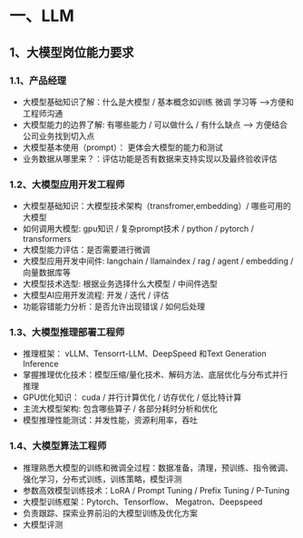# 一、LLM

## 1、大模型岗位能力要求

### 1.1、产品经理

- 大模型基础知识了解：什么是大模型 / 基本概念如训练 微调 学习等 -->方便和工程师沟通
- 大模型能力的边界了解: 有哪些能力 / 可以做什么 / 有什么缺点 --> 方便结合公司业务找到切入点
- 大模型基本使用（prompt）： 更体会大模型的能力和测试
- 业务数据从哪里来？：评估功能是否有数据来支持实现以及最终验收评估


### 1.2、大模型应用开发工程师

- 大模型基础知识：大模型技术架构（transfromer,embedding）/ 哪些可用的大模型
- 如何调用大模型: gpu知识 / 复杂prompt技术 / python / pytorch / transformers
- 大模型能力评估：是否需要进行微调
- 大模型应用开发中间件: langchain / llamaindex / rag / agent / embedding / 向量数据库等
- 大模型技术选型: 根据业务选择什么大模型 / 中间件选型
- 大模型AI应用开发流程: 开发 / 迭代 / 评估
- 功能容错能力分析：是否允许出现错误 / 如何后处理

### 1.3、大模型推理部署工程师

- 推理框架： vLLM、Tensorrt-LLM、DeepSpeed 和Text Generation Inference
- 掌握推理优化技术：模型压缩/量化技术、解码方法、底层优化与分布式并行推理
- GPU优化知识： cuda / 并行计算优化 / 访存优化 / 低比特计算
- 主流大模型架构: 包含哪些算子 / 各部分耗时分析和优化
- 模型推理性能测试：并发性能，资源利用率，吞吐

### 1.4、大模型算法工程师

- 推理熟悉大模型的训练和微调全过程：数据准备，清理，预训练、指令微调、强化学习，分布式训练，训练策略，模型评测
- 参数高效模型训练技术：LoRA / Prompt Tuning / Prefix Tuning / P-Tuning
- 大模型训练框架：Pytorch、Tensorflow、 Megatron、Deepspeed
- 负责跟踪、探索业界前沿的大模型训练及优化方案
- 大模型评测